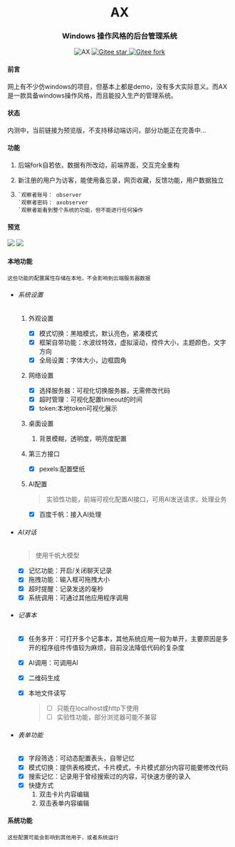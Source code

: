 

<div align="center"><h1 align="center">AX</h3></div>
<div align="center"><h3 align="center">Windows 操作风格的后台管理系统</h3>
</div>

<p align="center">     
    <p align="center">
        <a>
            <img src="https://img.shields.io/badge/AX-V1.0-green" alt="AX">
        </a>
        <a href="https://gitee.com/in-git/ax.git">
            <img src="https://gitee.com/in-git/ax/badge/star.svg?theme=dark" alt="Gitee star">
        </a>
        <a href="https://gitee.com/in-git/ax">
            <img src="https://gitee.com/in-git/ax/badge/fork.svg?theme=dark" alt="Gitee fork">
        </a>
    </p>
</p>



#### 前言

网上有不少仿windows的项目，但基本上都是demo，没有多大实际意义。而AX是一款具备windows操作风格，而且能投入生产的管理系统。

#### 状态

内测中，当前链接为预览版，不支持移动端访问，部分功能正在完善中...

#### 功能

1. 后端fork自若依，数据有所改动，前端界面，交互完全重构

2. 新注册的用户为访客，能使用备忘录，网页收藏，反馈功能，用户数据独立

3. ```
   `观察者账号： observer
   `观察者密码： axobserver
   `观察者能看到整个系统的功能，但不能进行任何操作
   ```

#### 预览

<img src="public/cover-1.webp">

<img src="public/cover-2.webp">

#### 本地功能

```
这些功能的配置属性存储在本地，不会影响到云端服务器数据
```

- ###### 系统设置

  1. 外观设置

     - [x] 模式切换：黑暗模式，默认亮色，紧凑模式
     - [x] 框架自带功能：水波纹特效，虚拟滚动，控件大小，主题颜色，文字方向
     - [x] 全局设置：字体大小，边框圆角

  2. 网络设置

     - [x] 选择服务器：可视化切换服务器，无需修改代码
     - [x] 超时管理：可视化配置timeout的时间
     - [x] token:本地token可视化展示

  3. 桌面设置

     1. 背景模糊，透明度，明亮度配置

  4. 第三方接口

     - [x] pexels:配置壁纸

  5. AI配置

     > 实验性功能，前端可视化配置AI接口，可用AI发送请求，处理业务

     - [x] 百度千帆：接入AI处理

- ###### AI对话

  > 使用千帆大模型

  - [x] 记忆功能：开启/关闭聊天记录
  - [x] 拖拽功能：输入框可拖拽大小
  - [x] 超时提醒：记录发送的毫秒
  - [x] 系统调用：可通过其他应用程序调用

- ###### 记事本

  - [x] 任务多开：可打开多个记事本，其他系统应用一般为单开，主要原因是多开的程序组件传值较为麻烦，目前没法降低代码的复杂度

  - [x] AI调用：可调用AI

  - [x] 二维码生成

  - [x] 本地文件读写

    > - [ ] 只能在localhost或http下使用
    > - [ ] 实验性功能，部分浏览器可能不兼容

- ###### 表单功能

  - [x] 字段筛选：可动态配置表头，自带记忆
  - [x] 模式切换：提供表格模式，卡片模式，卡片模式部分内容可能要修改代码
  - [x] 搜索记忆：记录用于曾经搜索过的内容，可快速方便的录入
  - [x] 快捷方式
    1. 双击卡片内容编辑
    2. 双击表单内容编辑

#### 系统功能

```
这些配置可能会影响到其他用于，或者系统运行
```
